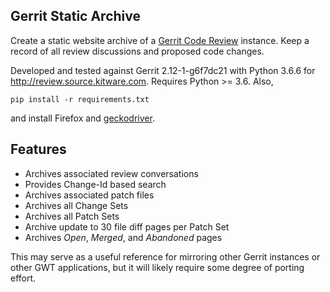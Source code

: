 Gerrit Static Archive
----------------------

Create a static website archive of a [Gerrit Code
Review](https://www.gerritcodereview.com/) instance. Keep a record of all
review discussions and proposed code changes.

Developed and tested against Gerrit 2.12-1-g6f7dc21 with Python 3.6.6 for
http://review.source.kitware.com. Requires Python >= 3.6. Also,

```
pip install -r requirements.txt
```

and install Firefox and [geckodriver](https://github.com/mozilla/geckodriver/releases).

## Features

- Archives associated review conversations
- Provides Change-Id based search
- Archives associated patch files
- Archives all Change Sets
- Archives all Patch Sets
- Archive update to 30 file diff pages per Patch Set
- Archives *Open*, *Merged*, and *Abandoned* pages

This may serve as a useful reference for mirroring other Gerrit instances or
other GWT applications, but it will likely require some degree of porting effort.
